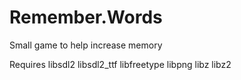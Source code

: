 # Remember.Words
Small game to help increase memory

Requires libsdl2 libsdl2_ttf libfreetype libpng libz libz2



